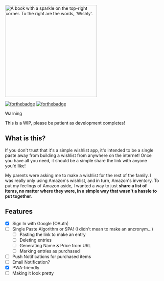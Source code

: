 <picture>
  <source media="(prefers-color-scheme: dark)" srcset="https://github.com/user-attachments/assets/924b7d86-ac02-403f-9df8-d20c15c10993">
  <source media="(prefers-color-scheme: light)" srcset="https://github.com/user-attachments/assets/28d3420a-15d6-4c57-b157-fc94eb9413c1">
  <img 
    alt="A book with a sparkle on the top-right corner. To the right are the words, 'Wishly'." 
    src="https://github.com/user-attachments/assets/28d3420a-15d6-4c57-b157-fc94eb9413c1" 
    width="300"
  >
</picture>

[![forthebadge](https://forthebadge.com/images/badges/it-works-why.svg)](https://forthebadge.com)
[![forthebadge](https://forthebadge.com/images/badges/approved-by-my-mom.svg)](https://forthebadge.com)

> [!WARNING]
> This is a WIP, please be patient as development completes!

What is this?
---
If you don't trust that it's a simple wishlist app, it's intended to be a single paste away from building a wishlist from anywhere on the internet! Once you have all you need, it should be a simple share the link with anyone you'd like!

My parents were asking me to make a wishlist for the rest of the family. I was really only using Amazon's wishlist, and in turn, Amazon's inventory. To put my feelings of Amazon aside, I wanted a way to just **share a list of items, no matter where they were, in a simple way that wasn't a hassle to put together**. 

## Features
- [x] Sign In with Google (OAuth)
- [ ] Single Paste Algorithm or SPA! (I didn't mean to make an ancronym...)
  - [ ] Pasting the link to make an entry
  - [ ] Deleting entries
  - [ ] Generating Name & Price from URL
  - [ ] Marking entries as purchased
- [ ] Push Notifications for purchased items
 - [ ] Email Notification?
- [x] PWA-friendly
- [ ] Making it look pretty
